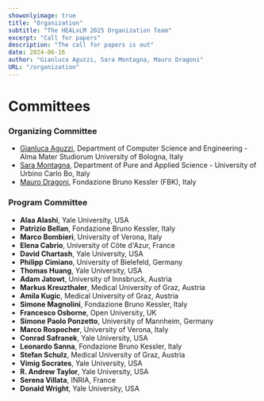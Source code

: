 ```yaml
---
showonlyimage: true
title: "Organization"
subtitle: "The HEALxLM 2025 Organization Team"
excerpt: "Call for papers"
description: "The call for papers is out"
date: 2024-06-16
author: "Gianluca Aguzzi, Sara Montagna, Mauro Dragoni"
URL: "/organization"
---
```

# Committees

### Organizing Committee
* [Gianluca Aguzzi](https://www.unibo.it/sitoweb/gianluca.aguzzi/en), Department of Computer Science and Engineering - Alma Mater Studiorum University of Bologna, Italy
* [Sara Montagna](https://www.uniurb.it/persone/sara-montagna), Department of Pure and Applied Science - University of Urbino Carlo Bo, Italy
* [Mauro Dragoni]( https://www.linkedin.com/in/maurodragoni/), Fondazione Bruno Kessler (FBK), Italy


### Program Committee
* **Alaa Alashi**, Yale University, USA
* **Patrizio Bellan**, Fondazione Bruno Kessler, Italy
* **Marco Bombieri**, University of Verona, Italy
* **Elena Cabrio**, University of Côte d'Azur, France
* **David Chartash**, Yale University, USA
* **Philipp Cimiano**, University of Bielefeld, Germany
* **Thomas Huang**, Yale University, USA
* **Adam Jatowt**, University of Innsbruck, Austria
* **Markus Kreuzthaler**, Medical University of Graz, Austria
* **Amila Kugic**, Medical University of Graz, Austria
* **Simone Magnolini**, Fondazione Bruno Kessler, Italy
* **Francesco Osborne**, Open University, UK
* **Simone Paolo Ponzetto**, University of Mannheim, Germany
* **Marco Rospocher**, University of Verona, Italy
* **Conrad Safranek**, Yale University, USA
* **Leonardo Sanna**, Fondazione Bruno Kessler, Italy
* **Stefan Schulz**, Medical University of Graz, Austria
* **Vimig Socrates**, Yale University, USA
* **R. Andrew Taylor**, Yale University, USA
* **Serena Villata**, INRIA, France
* **Donald Wright**, Yale University, USA
